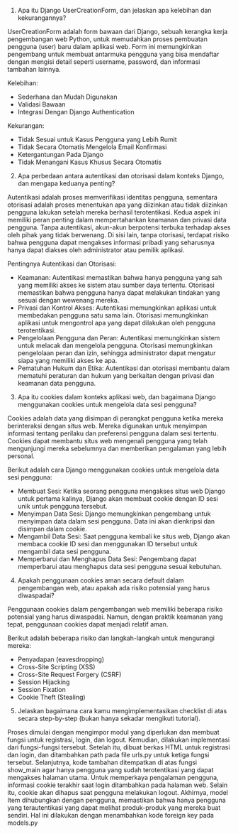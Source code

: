 1. Apa itu Django UserCreationForm, dan jelaskan apa kelebihan dan kekurangannya?

UserCreationForm adalah form bawaan dari Django, sebuah kerangka kerja pengembangan web Python, untuk memudahkan proses pembuatan pengguna (user) baru dalam aplikasi web. Form ini memungkinkan pengembang untuk membuat antarmuka pengguna yang bisa mendaftar dengan mengisi detail seperti username, password, dan informasi tambahan lainnya.

Kelebihan:
- Sederhana dan Mudah Digunakan
- Validasi Bawaan
- Integrasi Dengan Django Authentication

Kekurangan:
- Tidak Sesuai untuk Kasus Pengguna yang Lebih Rumit
- Tidak Secara Otomatis Mengelola Email Konfirmasi 
- Ketergantungan Pada Django
- Tidak Menangani Kasus Khusus Secara Otomatis

2. Apa perbedaan antara autentikasi dan otorisasi dalam konteks Django, dan mengapa keduanya penting?

Autentikasi adalah proses memverifikasi identitas pengguna, sementara otorisasi adalah proses menentukan apa yang diizinkan atau tidak diizinkan pengguna lakukan setelah mereka berhasil terotentikasi. Kedua aspek ini memiliki peran penting dalam mempertahankan keamanan dan privasi data pengguna. Tanpa autentikasi, akun-akun berpotensi terbuka terhadap akses oleh pihak yang tidak berwenang. Di sisi lain, tanpa otorisasi, terdapat risiko bahwa pengguna dapat mengakses informasi pribadi yang seharusnya hanya dapat diakses oleh administrator atau pemilik aplikasi.

Pentingnya Autentikasi dan Otorisasi:
- Keamanan: Autentikasi memastikan bahwa hanya pengguna yang sah yang memiliki akses ke sistem atau sumber daya tertentu. Otorisasi memastikan bahwa pengguna hanya dapat melakukan tindakan yang sesuai dengan wewenang mereka.
- Privasi dan Kontrol Akses: Autentikasi memungkinkan aplikasi untuk membedakan pengguna satu sama lain. Otorisasi memungkinkan aplikasi untuk mengontrol apa yang dapat dilakukan oleh pengguna terotentikasi.
- Pengelolaan Pengguna dan Peran: Autentikasi memungkinkan sistem untuk melacak dan mengelola pengguna. Otorisasi memungkinkan pengelolaan peran dan izin, sehingga administrator dapat mengatur siapa yang memiliki akses ke apa.
- Pematuhan Hukum dan Etika: Autentikasi dan otorisasi membantu dalam mematuhi peraturan dan hukum yang berkaitan dengan privasi dan keamanan data pengguna.

3. Apa itu cookies dalam konteks aplikasi web, dan bagaimana Django menggunakan cookies untuk mengelola data sesi pengguna?

Cookies adalah data yang disimpan di perangkat pengguna ketika mereka berinteraksi dengan situs web. Mereka digunakan untuk menyimpan informasi tentang perilaku dan preferensi pengguna dalam sesi tertentu. Cookies dapat membantu situs web mengenali pengguna yang telah mengunjungi mereka sebelumnya dan memberikan pengalaman yang lebih personal.

Berikut adalah cara Django menggunakan cookies untuk mengelola data sesi pengguna:
- Membuat Sesi: Ketika seorang pengguna mengakses situs web Django untuk pertama kalinya, Django akan membuat cookie dengan ID sesi unik untuk pengguna tersebut.
- Menyimpan Data Sesi: Django memungkinkan pengembang untuk menyimpan data dalam sesi pengguna. Data ini akan dienkripsi dan disimpan dalam cookie.
- Mengambil Data Sesi: Saat pengguna kembali ke situs web, Django akan membaca cookie ID sesi dan menggunakan ID tersebut untuk mengambil data sesi pengguna.
- Memperbarui dan Menghapus Data Sesi: Pengembang dapat memperbarui atau menghapus data sesi pengguna sesuai kebutuhan.
 
4. Apakah penggunaan cookies aman secara default dalam pengembangan web, atau apakah ada risiko potensial yang harus diwaspadai?

Penggunaan cookies dalam pengembangan web memiliki beberapa risiko potensial yang harus diwaspadai. Namun, dengan praktik keamanan yang tepat, penggunaan cookies dapat menjadi relatif aman. 

Berikut adalah beberapa risiko dan langkah-langkah untuk mengurangi mereka:
- Penyadapan (eavesdropping)
- Cross-Site Scripting (XSS)
- Cross-Site Request Forgery (CSRF)
- Session Hijacking
- Session Fixation
- Cookie Theft (Stealing)
 
5. Jelaskan bagaimana cara kamu mengimplementasikan checklist di atas secara step-by-step (bukan hanya sekadar mengikuti tutorial).

Proses dimulai dengan mengimpor modul yang diperlukan dan membuat fungsi untuk registrasi, login, dan logout. Kemudian, dilakukan implementasi dari fungsi-fungsi tersebut. Setelah itu, dibuat berkas HTML untuk registrasi dan login, dan ditambahkan path pada file urls.py untuk ketiga fungsi tersebut. Selanjutnya, kode tambahan ditempatkan di atas fungsi show_main agar hanya pengguna yang sudah terotentikasi yang dapat mengakses halaman utama. Untuk memperkaya pengalaman pengguna, informasi cookie terakhir saat login ditambahkan pada halaman web. Selain itu, cookie akan dihapus saat pengguna melakukan logout. Akhirnya, model Item dihubungkan dengan pengguna, memastikan bahwa hanya pengguna yang terautentikasi yang dapat melihat produk-produk yang mereka buat sendiri. Hal ini dilakukan dengan menambahkan kode foreign key pada models.py